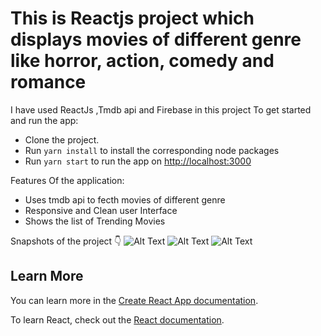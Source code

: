 # This is Reactjs project which displays movies of different genre like horror, action, comedy and romance 
I have used ReactJs ,Tmdb api and Firebase in this project 
To get started and run the app:

- Clone the project.
- Run `yarn install` to install the corresponding node packages
- Run `yarn start` to run the app on [http://localhost:3000](http://localhost:3000)

Features Of the application:

- Uses tmdb api to fecth movies of different genre
- Responsive and Clean user Interface
- Shows the list of Trending Movies

Snapshots of the project 👇
![Alt Text](snaps/1.png?raw=true "Title")
![Alt Text](snaps/2.png?raw=true "Title")
![Alt Text](snaps/3.png?raw=true "Title")

## Learn More

You can learn more in the [Create React App documentation](https://facebook.github.io/create-react-app/docs/getting-started).

To learn React, check out the [React documentation](https://reactjs.org/).
